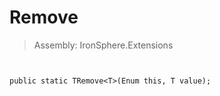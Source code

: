 ﻿

# Remove

> Assembly: IronSphere.Extensions



```


public static TRemove<T>(Enum this, T value);
```